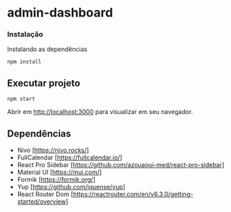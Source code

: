 # admin-dashboard
 
### Instalação

Instalando as dependências
```
npm install
```

## Executar projeto
```
npm start
```

Abrir em [http://localhost:3000](http://localhost:3000) para visualizar em seu navegador.

## Dependências

- Nivo [https://nivo.rocks/]
- FullCalendar [https://fullcalendar.io/]
- React Pro Sidebar [https://github.com/azouaoui-med/react-pro-sidebar]
- Material UI [https://mui.com/]
- Formik [https://formik.org/]
- Yup [https://github.com/jquense/yup]
- React Router Dom [https://reactrouter.com/en/v6.3.0/getting-started/overview]
